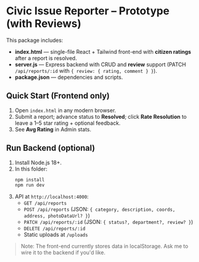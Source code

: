 # Civic Issue Reporter – Prototype (with Reviews)

This package includes:
- **index.html** — single-file React + Tailwind front-end with **citizen ratings** after a report is resolved.
- **server.js** — Express backend with CRUD and **review** support (PATCH `/api/reports/:id` with `{ review: { rating, comment } }`).
- **package.json** — dependencies and scripts.

## Quick Start (Frontend only)
1. Open `index.html` in any modern browser.
2. Submit a report; advance status to **Resolved**; click **Rate Resolution** to leave a 1–5 star rating + optional feedback.
3. See **Avg Rating** in Admin stats.

## Run Backend (optional)
1. Install Node.js 18+.
2. In this folder:
   ```bash
   npm install
   npm run dev
   ```
3. API at `http://localhost:4000`:
   - `GET /api/reports`
   - `POST /api/reports` (JSON: `{ category, description, coords, address, photoDataUrl? }`)
   - `PATCH /api/reports/:id` (JSON: `{ status?, department?, review? }`)
   - `DELETE /api/reports/:id`
   - Static uploads at `/uploads`

> Note: The front-end currently stores data in localStorage. Ask me to wire it to the backend if you'd like.
